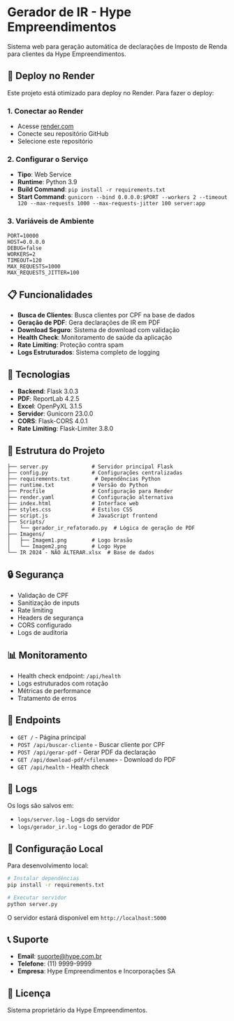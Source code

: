 # Gerador de IR - Hype Empreendimentos

Sistema web para geração automática de declarações de Imposto de Renda para clientes da Hype Empreendimentos.

## 🚀 Deploy no Render

Este projeto está otimizado para deploy no Render. Para fazer o deploy:

### 1. Conectar ao Render
- Acesse [render.com](https://render.com)
- Conecte seu repositório GitHub
- Selecione este repositório

### 2. Configurar o Serviço
- **Tipo**: Web Service
- **Runtime**: Python 3.9
- **Build Command**: `pip install -r requirements.txt`
- **Start Command**: `gunicorn --bind 0.0.0.0:$PORT --workers 2 --timeout 120 --max-requests 1000 --max-requests-jitter 100 server:app`

### 3. Variáveis de Ambiente
```
PORT=10000
HOST=0.0.0.0
DEBUG=false
WORKERS=2
TIMEOUT=120
MAX_REQUESTS=1000
MAX_REQUESTS_JITTER=100
```

## 📋 Funcionalidades

- **Busca de Clientes**: Busca clientes por CPF na base de dados
- **Geração de PDF**: Gera declarações de IR em PDF
- **Download Seguro**: Sistema de download com validação
- **Health Check**: Monitoramento de saúde da aplicação
- **Rate Limiting**: Proteção contra spam
- **Logs Estruturados**: Sistema completo de logging

## 🔧 Tecnologias

- **Backend**: Flask 3.0.3
- **PDF**: ReportLab 4.2.5
- **Excel**: OpenPyXL 3.1.5
- **Servidor**: Gunicorn 23.0.0
- **CORS**: Flask-CORS 4.0.1
- **Rate Limiting**: Flask-Limiter 3.8.0

## 📁 Estrutura do Projeto

```
├── server.py              # Servidor principal Flask
├── config.py              # Configurações centralizadas
├── requirements.txt        # Dependências Python
├── runtime.txt            # Versão do Python
├── Procfile               # Configuração para Render
├── render.yaml            # Configuração alternativa
├── index.html             # Interface web
├── styles.css             # Estilos CSS
├── script.js              # JavaScript frontend
├── Scripts/
│   └── gerador_ir_refatorado.py  # Lógica de geração de PDF
├── Imagens/
│   ├── Imagem1.png        # Logo brasão
│   └── Imagem2.png        # Logo Hype
└── IR 2024 - NÃO ALTERAR.xlsx  # Base de dados
```

## 🔒 Segurança

- Validação de CPF
- Sanitização de inputs
- Rate limiting
- Headers de segurança
- CORS configurado
- Logs de auditoria

## 📊 Monitoramento

- Health check endpoint: `/api/health`
- Logs estruturados com rotação
- Métricas de performance
- Tratamento de erros

## 🚀 Endpoints

- `GET /` - Página principal
- `POST /api/buscar-cliente` - Buscar cliente por CPF
- `POST /api/gerar-pdf` - Gerar PDF da declaração
- `GET /api/download-pdf/<filename>` - Download do PDF
- `GET /api/health` - Health check

## 📝 Logs

Os logs são salvos em:
- `logs/server.log` - Logs do servidor
- `logs/gerador_ir.log` - Logs do gerador de PDF

## 🔧 Configuração Local

Para desenvolvimento local:

```bash
# Instalar dependências
pip install -r requirements.txt

# Executar servidor
python server.py
```

O servidor estará disponível em `http://localhost:5000`

## 📞 Suporte

- **Email**: suporte@hype.com.br
- **Telefone**: (11) 9999-9999
- **Empresa**: Hype Empreendimentos e Incorporações SA

## 📄 Licença

Sistema proprietário da Hype Empreendimentos.